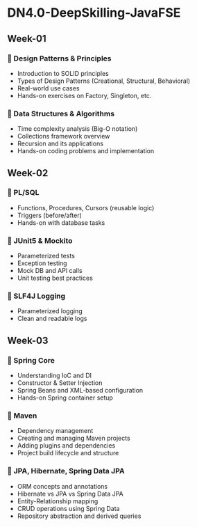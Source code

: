 # DN4.0-DeepSkilling-JavaFSE

## Week-01

### 🔸 Design Patterns & Principles
- Introduction to SOLID principles
- Types of Design Patterns (Creational, Structural, Behavioral)
- Real-world use cases
- Hands-on exercises on Factory, Singleton, etc.

### 🔸 Data Structures & Algorithms
- Time complexity analysis (Big-O notation)
- Collections framework overview
- Recursion and its applications
- Hands-on coding problems and implementation

## Week-02

### 🔸 PL/SQL
- Functions, Procedures, Cursors (reusable logic)
- Triggers (before/after)
- Hands-on with database tasks

### 🔸 JUnit5 & Mockito
- Parameterized tests
- Exception testing
- Mock DB and API calls
- Unit testing best practices

### 🔸 SLF4J Logging
- Parameterized logging
- Clean and readable logs

## Week-03

### 🔸 Spring Core
- Understanding IoC and DI
- Constructor & Setter Injection
- Spring Beans and XML-based configuration
- Hands-on Spring container setup

### 🔸 Maven
- Dependency management
- Creating and managing Maven projects
- Adding plugins and dependencies
- Project build lifecycle and structure

### 🔸 JPA, Hibernate, Spring Data JPA
- ORM concepts and annotations
- Hibernate vs JPA vs Spring Data JPA
- Entity-Relationship mapping
- CRUD operations using Spring Data
- Repository abstraction and derived queries
